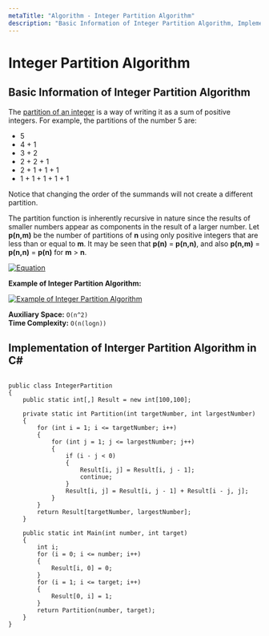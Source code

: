 ```yaml
---
metaTitle: "Algorithm - Integer Partition Algorithm"
description: "Basic Information of Integer Partition Algorithm, Implementation of Interger Partition Algorithm in C#"
---
```


# Integer Partition Algorithm



## Basic Information of Integer Partition Algorithm


The [partition of an integer](https://en.wikipedia.org/wiki/Partition_(number_theory)) is a way of writing it as a sum of positive integers. For example, the partitions of the number 5 are:

- 5
- 4 + 1
- 3 + 2
- 2 + 2 + 1
- 2 + 1 + 1 + 1
- 1 + 1 + 1 + 1 + 1

Notice that changing the order of the summands will not create a different partition.

The partition function is inherently recursive in nature since the results of smaller numbers appear as components in the result of a larger number. Let **p(n,m)** be the number of partitions of **n** using only positive integers that are less than or equal to **m**. It may be seen that **p(n)** = **p(n,n)**, and also **p(n,m)** = **p(n,n)** = **p(n)** for **m** > **n**.

[<img src="https://i.stack.imgur.com/CteBS.png" alt="Equation" />](https://i.stack.imgur.com/CteBS.png)

**Example of Integer Partition Algorithm:**

[<img src="https://i.stack.imgur.com/5kiXt.jpg" alt="Example of Integer Partition Algorithm" />](https://i.stack.imgur.com/5kiXt.jpg)

**Auxiliary Space:** `O(n^2)`<br>
**Time Complexity:** `O(n(logn))`



## Implementation of Interger Partition Algorithm in C#


```

public class IntegerPartition
{
    public static int[,] Result = new int[100,100];

    private static int Partition(int targetNumber, int largestNumber)
    {
        for (int i = 1; i <= targetNumber; i++)
        {
            for (int j = 1; j <= largestNumber; j++)
            {
                if (i - j < 0)
                {
                    Result[i, j] = Result[i, j - 1];
                    continue;
                }
                Result[i, j] = Result[i, j - 1] + Result[i - j, j];
            }
        }
        return Result[targetNumber, largestNumber];
    }

    public static int Main(int number, int target)
    {
        int i;
        for (i = 0; i <= number; i++)
        {
            Result[i, 0] = 0;
        }
        for (i = 1; i <= target; i++)
        {
            Result[0, i] = 1;
        }
        return Partition(number, target);
    }
}

```

